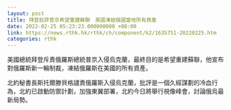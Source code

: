 ```yaml
---
layout: post
title: 拜登批評普京希望重建蘇聯　美國凍結俄國當地所有資產
date: 2022-02-25 05:23:23.000000000 +08:00
link: https://news.rthk.hk/rthk/ch/component/k2/1635751-20220225.htm
categories: rthk
---
```


美國總統拜登斥責俄羅斯總統普京入侵烏克蘭，最終目的是希望重建蘇聯，他宣布對俄羅斯新一輪制裁，凍結俄羅斯在美國的所有資產。

北約秘書長斯托爾滕貝格譴責俄羅斯入侵烏克蘭，批評是一個久經謀劃的冷血行為，北約已啟動防禦計劃，加強東翼部署，北約今日將舉行視像峰會，討論俄烏最新局勢。
